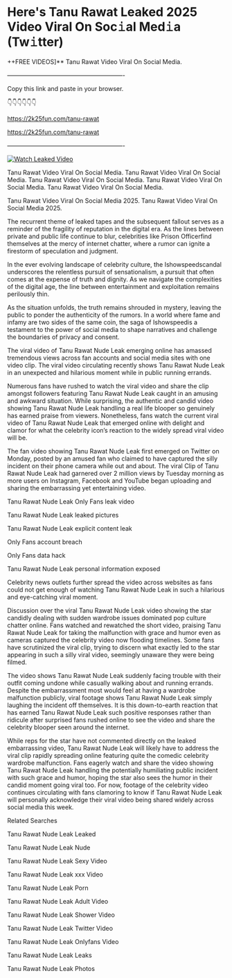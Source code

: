 # Here's Tanu Rawat Leaked 2025 Video Viral On Soc𝚒al Med𝚒a (Tw𝚒tter)

++FREE VIDEOS]** Tanu Rawat Video Viral On Social Media.

———————————————————-

Copy this link and paste in your browser.

👇👇👇👇👇👇

https://2k25fun.com/tanu-rawat

https://2k25fun.com/tanu-rawat

———————————————————-

[![Watch Leaked Video](https://miro.medium.com/v2/resize:fit:828/format:webp/1*cilzJN44JGOrTw9NJCrNHA.gif "Watch Leaked Video")](https://2k25fun.com/tanu-rawat)

Tanu Rawat Video Viral On Social Media. Tanu Rawat Video Viral On Social Media. Tanu Rawat Video Viral On Social Media. Tanu Rawat Video Viral On Social Media. Tanu Rawat Video Viral On Social Media.

Tanu Rawat Video Viral On Social Media 2025. Tanu Rawat Video Viral On Social Media 2025.

The recurrent theme of leaked tapes and the subsequent fallout serves as a reminder of the fragility of reputation in the digital era. As the lines between private and public life continue to blur, celebrities like Prison Officerfind themselves at the mercy of internet chatter, where a rumor can ignite a firestorm of speculation and judgment.

In the ever evolving landscape of celebrity culture, the Ishowspeedscandal underscores the relentless pursuit of sensationalism, a pursuit that often comes at the expense of truth and dignity. As we navigate the complexities of the digital age, the line between entertainment and exploitation remains perilously thin.

As the situation unfolds, the truth remains shrouded in mystery, leaving the public to ponder the authenticity of the rumors. In a world where fame and infamy are two sides of the same coin, the saga of Ishowspeedis a testament to the power of social media to shape narratives and challenge the boundaries of privacy and consent.

The viral video of Tanu Rawat Nude Leak emerging online has amassed tremendous views across fan accounts and social media sites with one video clip. The viral video circulating recently shows Tanu Rawat Nude Leak in an unexpected and hilarious moment while in public running errands.

Numerous fans have rushed to watch the viral video and share the clip amongst followers featuring Tanu Rawat Nude Leak caught in an amusing and awkward situation. While surprising, the authentic and candid video showing Tanu Rawat Nude Leak handling a real life blooper so genuinely has earned praise from viewers. Nonetheless, fans watch the current viral video of Tanu Rawat Nude Leak that emerged online with delight and clamor for what the celebrity icon’s reaction to the widely spread viral video will be.

The fan video showing Tanu Rawat Nude Leak first emerged on Twitter on Monday, posted by an amused fan who claimed to have captured the silly incident on their phone camera while out and about. The viral Clip of Tanu Rawat Nude Leak had garnered over 2 million views by Tuesday morning as more users on Instagram, Facebook and YouTube began uploading and sharing the embarrassing yet entertaining video.

Tanu Rawat Nude Leak Only Fans leak video

Tanu Rawat Nude Leak leaked pictures

Tanu Rawat Nude Leak explicit content leak

Only Fans account breach

Only Fans data hack

Tanu Rawat Nude Leak personal information exposed

Celebrity news outlets further spread the video across websites as fans could not get enough of watching Tanu Rawat Nude Leak in such a hilarious and eye-catching viral moment.

Discussion over the viral Tanu Rawat Nude Leak video showing the star candidly dealing with sudden wardrobe issues dominated pop culture chatter online. Fans watched and rewatched the short video, praising Tanu Rawat Nude Leak for taking the malfunction with grace and humor even as cameras captured the celebrity video now flooding timelines. Some fans have scrutinized the viral clip, trying to discern what exactly led to the star appearing in such a silly viral video, seemingly unaware they were being filmed.

The video shows Tanu Rawat Nude Leak suddenly facing trouble with their outfit coming undone while casually walking about and running errands. Despite the embarrassment most would feel at having a wardrobe malfunction publicly, viral footage shows Tanu Rawat Nude Leak simply laughing the incident off themselves. It is this down-to-earth reaction that has earned Tanu Rawat Nude Leak such positive responses rather than ridicule after surprised fans rushed online to see the video and share the celebrity blooper seen around the internet.

While reps for the star have not commented directly on the leaked embarrassing video, Tanu Rawat Nude Leak will likely have to address the viral clip rapidly spreading online featuring quite the comedic celebrity wardrobe malfunction. Fans eagerly watch and share the video showing Tanu Rawat Nude Leak handling the potentially humiliating public incident with such grace and humor, hoping the star also sees the humor in their candid moment going viral too. For now, footage of the celebrity video continues circulating with fans clamoring to know if Tanu Rawat Nude Leak will personally acknowledge their viral video being shared widely across social media this week.

Related Searches

Tanu Rawat Nude Leak Leaked

Tanu Rawat Nude Leak Nude

Tanu Rawat Nude Leak Sexy Video

Tanu Rawat Nude Leak xxx Video

Tanu Rawat Nude Leak Porn

Tanu Rawat Nude Leak Adult Video

Tanu Rawat Nude Leak Shower Video

Tanu Rawat Nude Leak Twitter Video

Tanu Rawat Nude Leak Onlyfans Video

Tanu Rawat Nude Leak Leaks

Tanu Rawat Nude Leak Photos